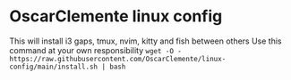 # OscarClemente linux config
This will install i3 gaps, tmux, nvim, kitty and fish between others
Use this command at your own responsibility
`wget -O - https://raw.githubusercontent.com/OscarClemente/linux-config/main/install.sh | bash`

